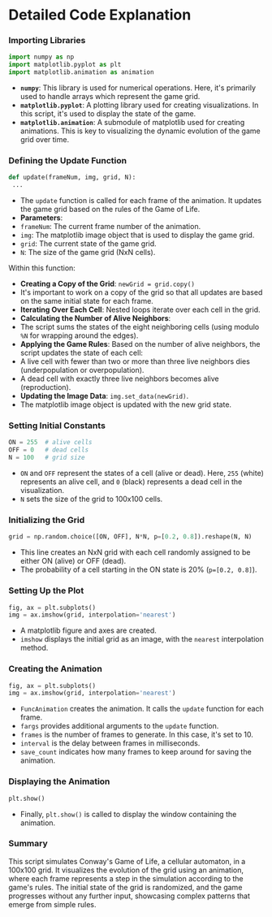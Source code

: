 # Detailed Code Explanation



### Importing Libraries

```py
import numpy as np
import matplotlib.pyplot as plt
import matplotlib.animation as animation
```

- **`numpy`**: This library is used for numerical operations. Here, it's primarily used to handle arrays which represent the game grid.
- **`matplotlib.pyplot`**: A plotting library used for creating visualizations. In this script, it's used to display the state of the game.
- **`matplotlib.animation`**: A submodule of matplotlib used for creating animations. This is key to visualizing the dynamic evolution of the game grid over time.

### Defining the Update Function

```py
def update(frameNum, img, grid, N):
 ...
```

- The `update` function is called for each frame of the animation. It updates the game grid based on the rules of the Game of Life.
- **Parameters**:
 - `frameNum`: The current frame number of the animation.
 - `img`: The matplotlib image object that is used to display the game grid.
 - `grid`: The current state of the game grid.
 - `N`: The size of the game grid (NxN cells).

Within this function:

- **Creating a Copy of the Grid**: `newGrid = grid.copy()`
 - It's important to work on a copy of the grid so that all updates are based on the same initial state for each frame.
- **Iterating Over Each Cell**: Nested loops iterate over each cell in the grid.
- **Calculating the Number of Alive Neighbors**:
 - The script sums the states of the eight neighboring cells (using modulo `%N` for wrapping around the edges).
- **Applying the Game Rules**: Based on the number of alive neighbors, the script updates the state of each cell:
 - A live cell with fewer than two or more than three live neighbors dies (underpopulation or overpopulation).
 - A dead cell with exactly three live neighbors becomes alive (reproduction).
- **Updating the Image Data**: `img.set_data(newGrid)`.
 - The matplotlib image object is updated with the new grid state.

### Setting Initial Constants

```py
ON = 255  # alive cells
OFF = 0   # dead cells
N = 100   # grid size
```

- `ON` and `OFF` represent the states of a cell (alive or dead). Here, `255` (white) represents an alive cell, and `0` (black) represents a dead cell in the visualization.
- `N` sets the size of the grid to 100x100 cells.

### Initializing the Grid

```py
grid = np.random.choice([ON, OFF], N*N, p=[0.2, 0.8]).reshape(N, N)
```

- This line creates an NxN grid with each cell randomly assigned to be either ON (alive) or OFF (dead).
- The probability of a cell starting in the ON state is 20% (`p=[0.2, 0.8]`).

### Setting Up the Plot

```py
fig, ax = plt.subplots()
img = ax.imshow(grid, interpolation='nearest')
```

- A matplotlib figure and axes are created.
- `imshow` displays the initial grid as an image, with the `nearest` interpolation method.

### Creating the Animation

```py
fig, ax = plt.subplots()
img = ax.imshow(grid, interpolation='nearest')
```

- `FuncAnimation` creates the animation. It calls the `update` function for each frame.
- `fargs` provides additional arguments to the `update` function.
- `frames` is the number of frames to generate. In this case, it's set to 10.
- `interval` is the delay between frames in milliseconds.
- `save_count` indicates how many frames to keep around for saving the animation.

### Displaying the Animation

```py
plt.show()
```

- Finally, `plt.show()` is called to display the window containing the animation.

### Summary

This script simulates Conway's Game of Life, a cellular automaton, in a 100x100 grid. It visualizes the evolution of the grid using an animation, where each frame represents a step in the simulation according to the game's rules. The initial state of the grid is randomized, and the game progresses without any further input, showcasing complex patterns that emerge from simple rules.
